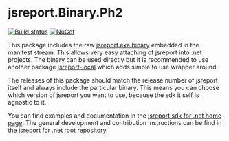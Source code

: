 # jsreport.Binary.Ph2
[![Build status](https://ci.appveyor.com/api/projects/status/lwfukhlj432twa0c?svg=true)](https://ci.appveyor.com/project/pofider/jsreport-dotnet-binary-ph2)
[![NuGet](https://img.shields.io/nuget/v/jsreport.Binary.Ph2.svg)](https://nuget.org/packages/jsreport.Binary.Ph2)

This package includes the raw [jsreport.exe binary](https://jsreport.net/learn/single-file-executable) embedded in the manifest stream. This allows very easy attaching of jsreport into .net projects. The binary can be used directly but it is recommended to use another package [jsreport-local](https://github.com/jsreport/jsreport-dotnet-local) which adds simple to use wrapper around.

The releases of this package should match the release number of jsreport itself and always include the particular binary. This means you can choose which version of jsreport you want to use, because the sdk it self is agnostic to it.

You can find examples and documentation in the [jsreport sdk for .net home page](https://jsreport.net/learn/dotnet).
The general development and contribution instructions can be find in the [jsreport for .net  root repository](https://github.com/jsreport/jsreport-dotnet).
